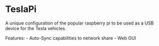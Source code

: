 # TeslaPi
A unique configuration of the popular raspberry pi to be used as a USB device for the Tesla vehicles.

Features:
	- Auto-Sync capabilities to network share
	- Web GUI
